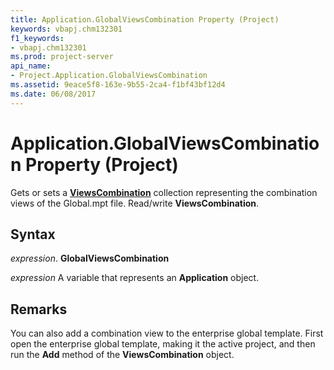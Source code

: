 ```yaml
---
title: Application.GlobalViewsCombination Property (Project)
keywords: vbapj.chm132301
f1_keywords:
- vbapj.chm132301
ms.prod: project-server
api_name:
- Project.Application.GlobalViewsCombination
ms.assetid: 9eace5f8-163e-9b55-2ca4-f1bf43bf12d4
ms.date: 06/08/2017
---
```



# Application.GlobalViewsCombination Property (Project)

Gets or sets a  **[ViewsCombination](Project.ViewCombination.md)** collection representing the combination views of the Global.mpt file. Read/write **ViewsCombination**.


## Syntax

 _expression_. **GlobalViewsCombination**

 _expression_ A variable that represents an **Application** object.


## Remarks

 You can also add a combination view to the enterprise global template. First open the enterprise global template, making it the active project, and then run the **Add** method of the **ViewsCombination** object.


